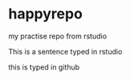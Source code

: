 # happyrepo
my practise repo from rstudio

This is a sentence typed in rstudio

this is typed in github
